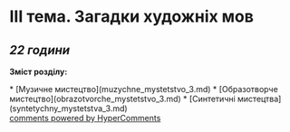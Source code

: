 <div id="hypercomments_widget" class="js-hypercomments-widget invisible"></div>

III тема. Загадки художніх мов
=============================================
## <i>22 години</i>

<p><b>Зміст розділу:</b></p>
   * [Музичне  мистецтво](muzуchne_mуstetstvo_3.md)
   * [Образотворче мистецтво](obrazotvorche_mуstetstvo_3.md)
   * [Синтетичні мистецтва](sуntetуchny_mуstetstva_3.md)

<div class="js-hypercomments-container">
<a href="http://hypercomments.com" class="hc-link" title="comments widget">comments powered by HyperComments</a>
</div>